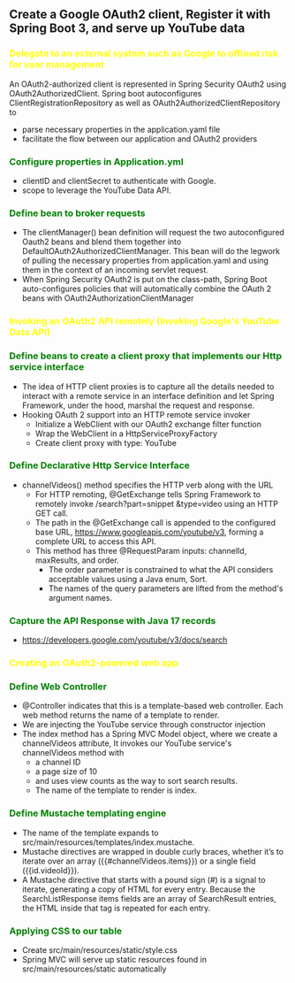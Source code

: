
## Create a Google OAuth2 client, Register it with Spring Boot 3, and serve up YouTube data

### <span style="color:yellow">**Delegate to an external system such as Google to offload risk for user management**</span>

An OAuth2-authorized client is represented in Spring Security OAuth2 using OAuth2AuthorizedClient.
Spring boot autoconfigures ClientRegistrationRepository as well as OAuth2AuthorizedClientRepository to
- parse necessary properties in the application.yaml file
- facilitate the flow between our application and OAuth2 providers

### <span style="color:green">**Configure properties in Application.yml**</span>
- clientID and clientSecret to authenticate with Google.
- scope to leverage the YouTube Data API.

### <span style="color:green">**Define bean to broker requests**</span>

- The clientManager() bean definition will request the two autoconfigured Oauth2 beans and blend them together into DefaultOAuth2AuthorizedClientManager. This bean will do the legwork of pulling the necessary properties from application.yaml and using them in the context of an incoming servlet request.
- When Spring Security OAuth2 is put on the class-path, Spring Boot auto-configures policies that will automatically combine the OAuth 2 beans with OAuth2AuthorizationClientManager

### <span style="color:yellow">**Invoking an OAuth2 API remotely (Invoking Google's YouTube Data API)**</span>

### <span style="color:green">**Define beans to create a client proxy that implements our Http service interface**</span>
- The idea of HTTP client proxies is to capture all the details needed to interact with a remote service in an interface definition and let Spring Framework, under the hood, marshal the request and response.
- Hooking OAuth 2 support into an HTTP remote service invoker
  - Initialize a WebClient with our OAuth2 exchange filter function
  - Wrap the WebClient in a HttpServiceProxyFactory
  - Create client proxy with type: YouTube

### <span style="color:green">**Define Declarative Http Service Interface**</span>
- channelVideos() method specifies the HTTP verb along with the URL
  - For HTTP remoting, @GetExchange tells Spring Framework to remotely invoke /search?part=snippet &type=video using an HTTP GET call.
  - The path in the @GetExchange call is appended to the configured base URL, https://www.googleapis.com/youtube/v3, forming a complete URL to access this API.
  - This method has three @RequestParam inputs: channelId, maxResults, and order.
    - The order parameter is constrained to what the API considers acceptable values using a Java enum, Sort.
    - The names of the query parameters are lifted from the method's argument names.

### <span style="color:green">**Capture the API Response with Java 17 records**</span>
- https://developers.google.com/youtube/v3/docs/search

### <span style="color:yellow">**Creating an OAuth2-powered web app**</span>

### <span style="color:green">**Define Web Controller**</span>
- @Controller indicates that this is a template-based web controller. Each web method returns the name of a template to render.
- We are injecting the YouTube service through constructor injection
- The index method has a Spring MVC Model object, where we create a channelVideos attribute, It invokes our YouTube service's channelVideos method with
  - a channel ID
  - a page size of 10
  - and uses view counts as the way to sort search results.
  - The name of the template to render is index.

### <span style="color:green">**Define Mustache templating engine**</span>
- The name of the template expands to src/main/resources/templates/index.mustache.
- Mustache directives are wrapped in double curly braces, whether it’s to iterate over an array ({{#channelVideos.items}}) or a single field ({{id.videoId}}).
- A Mustache directive that starts with a pound sign (#) is a signal to iterate, generating a copy of HTML for every entry. Because the SearchListResponse items fields are an array of SearchResult entries, the HTML inside that tag is repeated for each entry.

### <span style="color:green">**Applying CSS to our table**</span>
- Create src/main/resources/static/style.css
- Spring MVC will serve up static resources found in src/main/resources/static automatically